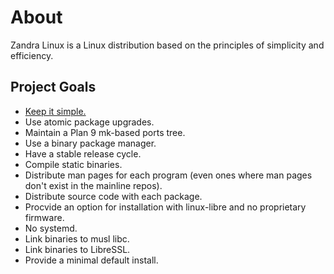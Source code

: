 # About

Zandra Linux is a Linux distribution based on the principles of
simplicity and efficiency.

## Project Goals

* [Keep it simple.](http://suckless.org/philosophy)
* Use atomic package upgrades.
* Maintain a Plan 9 mk-based ports tree.
* Use a binary package manager.
* Have a stable release cycle.
* Compile static binaries.
* Distribute man pages for each program (even ones where man pages
  don't exist in the mainline repos).
* Distribute source code with each package.
* Procvide an option for installation with linux-libre and no proprietary
  firmware.
* No systemd.
* Link binaries to musl libc.
* Link binaries to LibreSSL.
* Provide a minimal default install.
